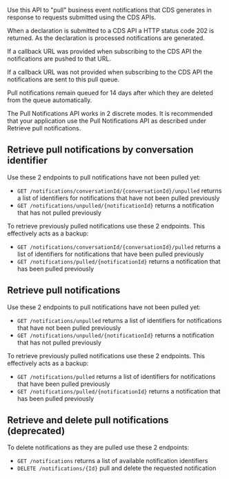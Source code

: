 Use this API to "pull" business event notifications that CDS generates in response to requests submitted using the CDS APIs.

When a declaration is submitted to a CDS API a HTTP status code 202 is returned. As the declaration is processed notifications are generated.

If a callback URL was provided when subscribing to the CDS API the notifications are pushed to that URL.

If a callback URL was not provided when subscribing to the CDS API the notifications are sent to this pull queue.

Pull notifications remain queued for 14 days after which they are deleted from the queue automatically.

The Pull Notifications API works in 2 discrete modes. It is recommended that your application use the Pull Notifications API as described under Retrieve pull notifications.

## Retrieve pull notifications by conversation identifier

Use these 2 endpoints to pull notifications have not been pulled yet:

* `GET /notifications/conversationId/{conversationId}/unpulled` returns a list of identifiers for notifications that have not been pulled previously 
* `GET /notifications/unpulled/{notificationId}` returns a notification that has not pulled previously

To retrieve previously pulled notifications use these 2 endpoints. This effectively acts as a backup:

* `GET /notifications/conversationId/{conversationId}/pulled` returns a list of identifiers for notifications that have been pulled previously 
* `GET /notifications/pulled/{notificationId}` returns a notification that has been pulled previously

## Retrieve pull notifications

Use these 2 endpoints to pull notifications have not been pulled yet:

* `GET /notifications/unpulled` returns a list of identifiers for notifications that have not been pulled previously 
* `GET /notifications/unpulled/{notificationId}` returns a notification that has not pulled previously

To retrieve previously pulled notifications use these 2 endpoints. This effectively acts as a backup:

* `GET /notifications/pulled` returns a list of identifiers for notifications that have been pulled previously 
* `GET /notifications/pulled/{notificationId}` returns a notification that has been pulled previously


## Retrieve and delete pull notifications (deprecated)

To delete notifications as they are pulled use these 2 endpoints:
    
* `GET /notifications`  returns a list of available notification identifiers
* `DELETE /notifications/{Id}` pull and delete the requested notification

